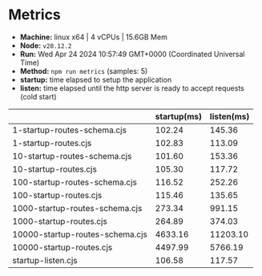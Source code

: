 # Metrics
* __Machine:__ linux x64 | 4 vCPUs | 15.6GB Mem
* __Node:__ `v20.12.2`
* __Run:__ Wed Apr 24 2024 10:57:49 GMT+0000 (Coordinated Universal Time)
* __Method:__ `npm run metrics` (samples: 5)
* __startup:__ time elapsed to setup the application
* __listen:__ time elapsed until the http server is ready to accept requests (cold start)

| | startup(ms) | listen(ms) |
|-| -       | -      |
| 1-startup-routes-schema.cjs | 102.24 | 145.36 |
| 1-startup-routes.cjs | 102.83 | 113.09 |
| 10-startup-routes-schema.cjs | 101.60 | 153.36 |
| 10-startup-routes.cjs | 105.30 | 117.72 |
| 100-startup-routes-schema.cjs | 116.52 | 252.26 |
| 100-startup-routes.cjs | 115.46 | 135.65 |
| 1000-startup-routes-schema.cjs | 273.34 | 991.15 |
| 1000-startup-routes.cjs | 264.89 | 374.03 |
| 10000-startup-routes-schema.cjs | 4633.16 | 11203.10 |
| 10000-startup-routes.cjs | 4497.99 | 5766.19 |
| startup-listen.cjs | 106.58 | 117.57 |
